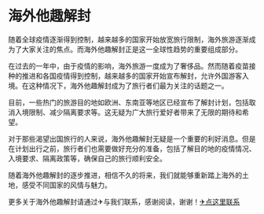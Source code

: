 # 海外他趣解封

随着全球疫情逐渐得到控制，越来越多的国家开始放宽旅行限制，海外旅游逐渐成为了大家关注的焦点。而海外他趣解封正是这一全球性趋势的重要组成部分。

在过去的一年中，由于疫情的影响，海外旅游一度成为了奢侈品。然而随着疫苗接种的推进和各国疫情得到控制，越来越多的国家开始宣布解封，允许外国游客入境。在这种情况下，海外他趣解封成为了旅行者们最为关注的话题之一。

目前，一些热门的旅游目的地如欧洲、东南亚等地区已经宣布了解封计划，包括取消入境限制、减少隔离要求等。这无疑为广大旅行爱好者带来了无限的期待和希望。

对于那些渴望出国旅行的人来说，海外他趣解封无疑是一个重要的利好消息。但是在计划出行之前，旅行者们也需要做好充分的准备，包括了解目的地的疫情情况、入境要求、隔离政策等，确保自己的旅行顺利安全。

随着海外他趣解封的逐步推进，相信不久的将来，我们就能够重新踏上海外的土地，感受不同国家的风情与魅力。

更多关于海外他趣解封请通过✈与我们联系，感谢阅读，谢谢！[✈点这里联系](https://add.k02.cc)